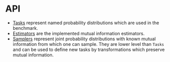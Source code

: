 # API

- [Tasks](tasks.md) represent named probability distributions which are used in the benchmark.
- [Estimators](estimators.md) are the implemented mutual information estimators.
- [Samplers](samplers.md) represent joint probability distributions with known mutual information from which one can sample. They are lower level than `Tasks` and can be used to define new tasks by transformations which preserve mutual information.
